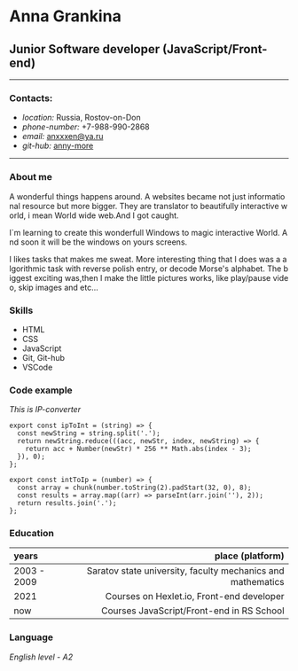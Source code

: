 # Anna Grankina
## Junior Software developer (JavaScript/Front-end)

----------------------------------------------------

### Contacts:
* *location:* Russia, Rostov-on-Don
* *phone-number:* +7-988-990-2868
* *email:* anxxxen@ya.ru
* *git-hub:* [anny-more](https://github.com/anny-more/)

----------------------------------------------------

### About me

A wonderful things happens around. A websites became not just informational resource but more bigger. They are translator to beautifully interactive world, i mean World wide web.And I got caught.

I`m learning to create this wonderfull Windows to magic interactive World. And soon it will be the windows on yours screens.

I likes tasks that makes me sweat. More interesting thing that I does was a algorithmic task with reverse polish entry, or decode Morse's alphabet. The biggest exciting was,then I make the little pictures works, like play/pause video, skip images and etc...

### Skills

* HTML 
* CSS
* JavaScript 
* Git, Git-hub
* VSCode

### Code example

_This is IP-converter_


    export const ipToInt = (string) => {
      const newString = string.split('.');
      return newString.reduce(((acc, newStr, index, newString) => {
        return acc + Number(newStr) * 256 ** Math.abs(index - 3);
      }), 0);
    };

    export const intToIp = (number) => {
      const array = chunk(number.toString(2).padStart(32, 0), 8);
      const results = array.map((arr) => parseInt(arr.join(''), 2));
      return results.join('.');
    };


### Education

| years       | place (platform)|
| :---------- | --------------------------------------: |
| 2003 - 2009   |   Saratov state university, faculty mechanics and mathematics 
| 2021        |   Courses on Hexlet.io, Front-end developer |
| now         |   Courses JavaScript/Front-end in RS School |

### Language

_English level - A2_